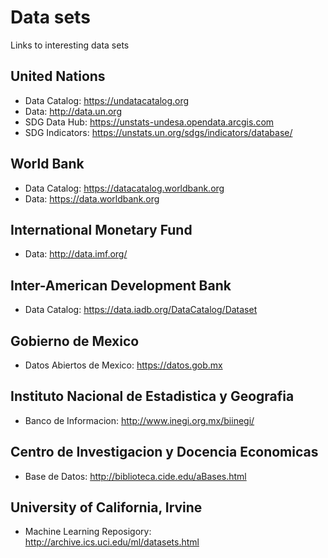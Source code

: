 # Data sets
Links to interesting data sets

## United Nations
* Data Catalog: https://undatacatalog.org
* Data: http://data.un.org
* SDG Data Hub: https://unstats-undesa.opendata.arcgis.com
* SDG Indicators: https://unstats.un.org/sdgs/indicators/database/ 

## World Bank
* Data Catalog: https://datacatalog.worldbank.org
* Data: https://data.worldbank.org 

## International Monetary Fund
* Data: http://data.imf.org/

## Inter-American Development Bank
* Data Catalog: https://data.iadb.org/DataCatalog/Dataset 

## Gobierno de Mexico
* Datos Abiertos de Mexico: https://datos.gob.mx 

## Instituto Nacional de Estadistica y Geografia
* Banco de Informacion: http://www.inegi.org.mx/biinegi/

## Centro de Investigacion y Docencia Economicas
* Base de Datos: http://biblioteca.cide.edu/aBases.html

## University of California, Irvine
* Machine Learning Reposigory: http://archive.ics.uci.edu/ml/datasets.html
